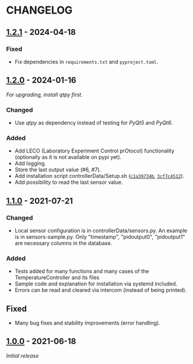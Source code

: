 # CHANGELOG

## [1.2.1] - 2024-04-18

### Fixed

- Fix dependencies in `requirements.txt` and `pyproject.toml`.


## [1.2.0] - 2024-01-16

_For upgrading, install *qtpy* first._


### Changed

- Use *qtpy* as dependency instead of testing for *PyQt5* and *PyQt6*.

### Added

- Add LECO (Laboratory Experiment Control prOtocol) functionality (optionally as it is not available on pypi yet).
- Add logging.
- Store the last output value (#6, #7).
- Add installation script controllerData/Setup.sh ([`c1a39734b`](https://git.rwth-aachen.de/nloqo/temperature-controller/-/commit/c1a39734b299add346c1fd684eddbdc319faddf9), [`3cf7c4512`](https://git.rwth-aachen.de/nloqo/temperature-controller/-/commit/3cf7c4512024f4029be5b1e14806e42d77bbc449)).
- Add possibility to read the last sensor value.


## [1.1.0] - 2021-07-21

### Changed

- Local sensor configuration is in controllerData/sensors.py. An example is in sensors-sample.py. Only "timestamp", "pidoutput0", "pidoutput1" are necessary columns in the database.

### Added

- Tests added for many functions and many cases of the TemperatureController and its files
- Sample code and explanation for installation via systemd included.
- Errors can be read and cleared via intercom (instead of being printed).

## Fixed

- Many bug fixes and stability improvements (error handling).


## [1.0.0] - 2021-06-18

_Initial release_


[1.2.1]: https://github.com/BenediktBurger/temperature-controller/releases/tag/v1.2.1
[1.2.0]: https://github.com/BenediktBurger/temperature-controller/releases/tag/v1.2.0
[1.1.0]: https://github.com/BenediktBurger/temperature-controller/releases/tag/v1.1.0
[1.0.0]: https://github.com/BenediktBurger/temperature-controller/releases/tag/v1.0.0
